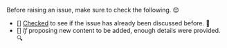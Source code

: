 Before raising an issue, make sure to check the following. 😊

- [] [Checked](https://github.com/fvcproductions/hire-me/issues?q=is%3Aissue+is%3Aclosed) to see if the issue has already been discussed before. 🤔️
- [] *If* proposing new content to be added, enough details were provided. 🔍️